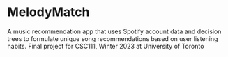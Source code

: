 # MelodyMatch
A music recommendation app that uses Spotify account data and decision trees to formulate unique song recommendations based on user listening habits. Final project for CSC111, Winter 2023 at University of Toronto
